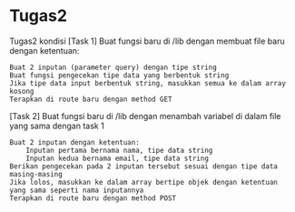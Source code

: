 # Tugas2
Tugas2 kondisi
[Task 1] Buat fungsi baru di /lib dengan membuat file baru dengan ketentuan:

    Buat 2 inputan (parameter query) dengan tipe string
    Buat fungsi pengecekan tipe data yang berbentuk string
    Jika tipe data input berbentuk string, masukkan semua ke dalam array kosong
    Terapkan di route baru dengan method GET

[Task 2] Buat fungsi baru di /lib dengan menambah variabel di dalam file yang sama dengan task 1

    Buat 2 inputan dengan ketentuan:
        Inputan pertama bernama nama, tipe data string
        Inputan kedua bernama email, tipe data string
    Berikan pengecekan pada 2 inputan tersebut sesuai dengan tipe data masing-masing
    Jika lolos, masukkan ke dalam array bertipe objek dengan ketentuan yang sama seperti nama inputannya
    Terapkan di route baru dengan method POST

